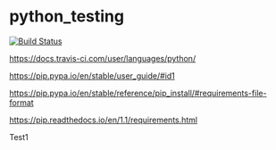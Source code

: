 # python_testing

[![Build Status](https://travis-ci.org/AlbertoMartinCajal/python_testing.svg?branch=master)](https://travis-ci.org/AlbertoMartinCajal/python_testing)

https://docs.travis-ci.com/user/languages/python/

https://pip.pypa.io/en/stable/user_guide/#id1

https://pip.pypa.io/en/stable/reference/pip_install/#requirements-file-format

https://pip.readthedocs.io/en/1.1/requirements.html

Test1
